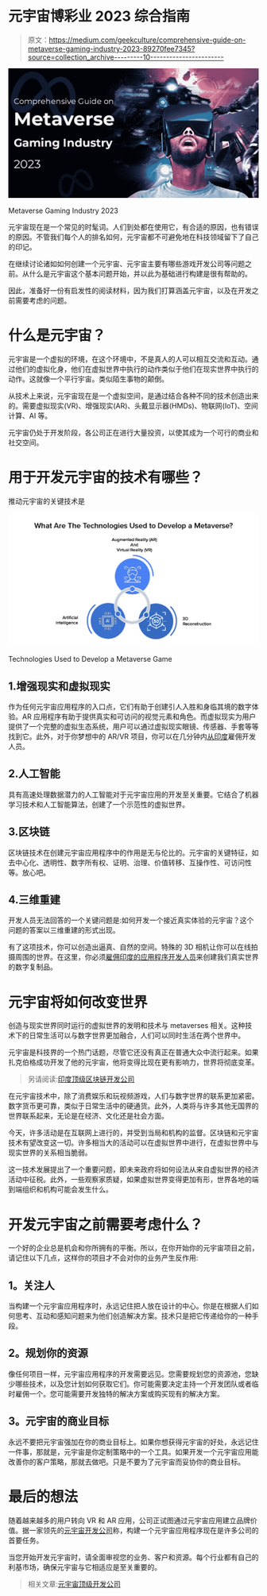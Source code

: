 # 元宇宙博彩业 2023 综合指南

> 原文：<https://medium.com/geekculture/comprehensive-guide-on-metaverse-gaming-industry-2023-89270fee7345?source=collection_archive---------10----------------------->

![](img/ba8d4afa6621a7786f53727437c7cb5a.png)

Metaverse Gaming Industry 2023

元宇宙现在是一个常见的时髦词。人们到处都在使用它，有合适的原因，也有错误的原因。不管我们每个人的排名如何，元宇宙都不可避免地在科技领域留下了自己的印记。

在继续讨论诸如如何创建一个元宇宙、元宇宙主要有哪些游戏开发公司等问题之前。从什么是元宇宙这个基本问题开始，并以此为基础进行构建是很有帮助的。

因此，准备好一份有启发性的阅读材料，因为我们打算涵盖元宇宙，以及在开发之前需要考虑的问题。

# 什么是元宇宙？

元宇宙是一个虚拟的环境，在这个环境中，不是真人的人可以相互交流和互动。通过他们的虚拟化身，他们在虚拟世界中执行的动作类似于他们在现实世界中执行的动作。这就像一个平行宇宙。类似陌生事物的颠倒。

从技术上来说，元宇宙现在是一个虚拟空间，是通过结合各种不同的技术创造出来的。需要虚拟现实(VR)、增强现实(AR)、头戴显示器(HMDs)、物联网(IoT)、空间计算、AI 等。

元宇宙仍处于开发阶段，各公司正在进行大量投资，以使其成为一个可行的商业和社交空间。

# 用于开发元宇宙的技术有哪些？

推动元宇宙的关键技术是

![](img/305a5ce9b463e96be6205139e12bea43.png)

Technologies Used to Develop a Metaverse Game

## 1.增强现实和虚拟现实

作为任何元宇宙应用程序的入口点，它们有助于创建引人入胜和身临其境的数字体验。AR 应用程序有助于提供真实和可访问的视觉元素和角色。而虚拟现实为用户提供了一个完整的虚拟生态系统，用户可以通过虚拟现实眼镜、传感器、手套等等找到它。此外，对于你梦想中的 AR/VR 项目，你可以在几分钟内[从印度](https://www.quytech.com/hire-dedicated-developers.php)雇佣开发人员。

## 2.人工智能

具有高速处理数据潜力的人工智能对于元宇宙应用的开发至关重要。它结合了机器学习技术和人工智能算法，创建了一个示范性的虚拟世界。

## 3.区块链

区块链技术在创建元宇宙应用程序中的作用是无与伦比的。元宇宙的关键特征，如去中心化、透明性、数字所有权、证明、治理、价值转移、互操作性、可访问性等。放心吧。

## 4.三维重建

开发人员无法回答的一个关键问题是:如何开发一个接近真实体验的元宇宙？这个问题的答案以三维重建的形式出现。

有了这项技术，你可以创造出逼真、自然的空间。特殊的 3D 相机让你可以在线拍摄周围的世界。在这里，你必须[雇佣印度的应用程序开发人员](https://www.quytech.com/hire-app-developers.php)来创建我们真实世界的数字复制品。

# 元宇宙将如何改变世界

创造与现实世界同时运行的虚拟世界的发明和技术与 metaverses 相关。这种技术下的日常生活可以与数字世界更加融合，人们可以同时生活在两个世界中。

元宇宙是科技界的一个热门话题，尽管它还没有真正在普通大众中流行起来。如果扎克伯格成功开发了他的元宇宙，他将变得比现在更有影响力，世界将彻底变革。

> 另请阅读:[印度顶级区块链开发公司](https://www.datasciencecentral.com/top-10-blockchain-development-companies-in-india-2023/)

在元宇宙技术中，除了消费娱乐和玩视频游戏，人们与数字世界的联系更加紧密。数字货币更可靠，类似于日常生活中的硬通货。此外，人类将与许多其他无国界的世界联系起来，无论是在经济、文化还是社会方面。

今天，许多活动是在互联网上进行的，并受到当局和机构的监督。区块链和元宇宙技术有望改变这一切。许多相当大的活动可以在虚拟世界中进行，在虚拟世界中与现实世界的关系相当脆弱。

这一技术发展提出了一个重要问题，即未来政府将如何设法从来自虚拟世界的经济活动中征税。此外，一些观察家质疑，如果虚拟世界变得更加有形，世界各地的端到端组织和机构可能会发生什么。

# 开发元宇宙之前需要考虑什么？

一个好的企业总是机会和你所拥有的平衡。所以，在你开始你的元宇宙项目之前，请记住以下几点，这样你的项目才不会对你的业务产生反作用:

## **1。关注人**

当构建一个元宇宙应用程序时，永远记住把人放在设计的中心。你是在根据人们如何思考、互动和感知问题来为他们创造解决方案。技术只是把它传递给你的一种手段。

## **2。规划你的资源**

像任何项目一样，元宇宙应用程序的开发需要远见。您需要规划您的资源池，您缺少哪些技术，以及您计划如何获取它们。你可能需要决定主持一个开发团队或者临时雇佣一个。您可能需要开发独特的解决方案或购买现有的解决方案。

## **3。元宇宙的商业目标**

永远不要把元宇宙强加在你的商业目标上。如果你想获得元宇宙的好处，永远记住一件事，那就是，元宇宙是你定制策略中的一个工具。如果开发一个元宇宙应用能改善你的客户策略，那就去做吧。只是不要为了元宇宙而妥协你的商业目标。

# 最后的想法

随着越来越多的用户转向 VR 和 AR 应用，公司正试图通过元宇宙应用建立品牌价值。据一家领先的[元宇宙开发公司](https://www.quytech.com/metaverse-development-company.php)称，构建一个元宇宙应用程序现在是许多公司的首要任务。

当您开始开发元宇宙时，请全面审视您的业务、客户和资源。每个行业都有自己的利基市场，确保元宇宙与它相适应是至关重要的。

> 相关文章:[元宇宙顶级开发公司](https://www.datasciencecentral.com/top-10-metaverse-development-companies-in-2023/)